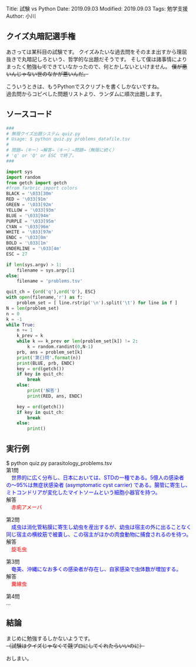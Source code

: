 Title: 試験 vs Python
Date: 2019.09.03
Modified: 2019.09.03
Tags: 勉学支援
Author: 小川

## クイズ丸暗記選手権
あさっては某科目の試験です。
クイズみたいな過去問をそのまま出すから理屈抜きで丸暗記しろという、哲学的な出題だそうです。
そして僕は諸事情によりまったく勉強<s>して</s>できていなかったので、何とかしないといけません。
<s>僕が悪いんじゃない世のなかが悪いんだ。</s>

こういうときは、もうPythonでスクリプトを書くしかないですね。  
過去問からコピペした問題リストより、ランダムに順次出題します。  

## ソースコード
```python
###
# 無限クイズ出題システム quiz.py
# Usage: $ python quiz.py problems_datafile.tsv
#
# 問題→（キー）→解答→（キー）→問題→（無限に続く）
# 'q' or 'Q' or ESC で終了。
###

import sys
import random
from getch import getch
#from farbric import colors
BLACK = '\033[30m'
RED = '\033[91m'
GREEN = '\033[92m'
YELLOW = '\033[93m'
BLUE = '\033[94m'
PURPLE = '\033[95m'
CYAN = '\033[96m'
WHITE = '\033[97m'
ENDC = '\033[0m'
BOLD = '\033[1m'
UNDERLINE = '\033[4m'
ESC = 27

if len(sys.argv) > 1:
    filename = sys.argv[1]
else:
    filename = 'problems.tsv'

quit_ch = {ord('q'),ord('Q'), ESC}
with open(filename,'r') as f:
    problem_set = [ line.rstrip('\n').split('\t') for line in f ]
N = len(problem_set)
n = 0
k = -1
while True:
    n += 1
    k_prev = k
    while k == k_prev or len(problem_set[k]) != 2:
        k = random.randint(0,N-1)
    prb, ans = problem_set[k]
    print('第{}問'.format(n))
    print(BLUE, prb, ENDC)
    key = ord(getch())
    if key in quit_ch:
        break
    else:
        print('解答')
        print(RED, ans, ENDC)

    key = ord(getch())
    if key in quit_ch:
        break
    else:
        print()
```

## 実行例
$ python quiz.py parasitology_problems.tsv  
第1問  
 <span style="color:blue">世界的に広く分布し、日本においては、STDの一種である。5億人の感染者の〜95%は無症状感染者 (asymptomatic cyst carrier) である。腸管に寄生し、ミトコンドリアが変化したマイトソームという細胞小器官を持つ。</span>  
解答  
 <span style="color:red">赤痢アメーバ</span>  

第2問  
 <span style="color:blue">成虫は消化管粘膜に寄生し幼虫を産出するが、幼虫は宿主の外に出ることなく同じ宿主の横紋筋で被嚢し、この宿主がほかの肉食動物に捕食されるのを待つ。</span>  
解答  
 <span style="color:red">旋毛虫</span> 

第3問  
 <span style="color:blue">奄美、沖縄になお多くの感染者が存在し、自家感染で虫体数が増加する。</span>  
解答  
 <span style="color:red">糞線虫</span>  

第4問  
...

## 結論
まじめに勉強するしかないようです。  
<s>（試験はクイズじゃなくて競プロにしてくれたらいいのに）</s>

おしまい。
